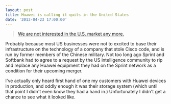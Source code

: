 ```yaml
---
layout: post
title: Huawei is calling it quits in the United States
date: '2013-04-23 17:00:00'
---
```


> [We are not interested in the U.S. market any more.](http://techcrunch.com/2013/04/23/after-years-of-government-scrutiny-over-security-concerns-huawei-says-its-quitting-the-u-s/)

Probably because most US businesses were not to excited to base their infrastructure on the technology of a company that stole Cisco code, and is run by former members of the Chinese military. Not too long ago Sprint and Softbank had to agree to a request by the US intelligence community to rip and replace any Huawei equipment they had on the Sprint network as a condition for their upcoming merger.

I've actually only heard first hand of one my customers with Huawei devices in production, and oddly enough it was their storage system (which until that point I didn't even know they had a hand in.) Unfortunately I didn't get a chance to see what it looked like.
